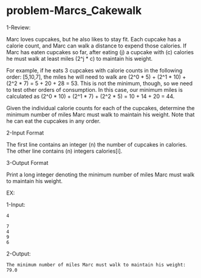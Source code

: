 # problem-Marcs_Cakewalk

1-Review:

Marc loves cupcakes, but he also likes to stay fit. Each cupcake has a calorie count, and Marc can walk a distance to expend those calories. If Marc has eaten cupcakes so far, after eating (j) a cupcake with (c) calories he must walk at least miles (2^j * c) to maintain his weight.

For example, if he eats 3 cupcakes with calorie counts in the following order: [5,10,7], the miles he will need to walk are (2^0 * 5) + (2^1 * 10) + (2^2 * 7) = 5 + 20 + 28 = 53. This is not the minimum, though, so we need to test other orders of consumption. In this case, our minimum miles is calculated as (2^0 * 10) + (2^1 * 7) + (2^2 * 5) = 10 + 14 + 20 = 44.

Given the individual calorie counts for each of the cupcakes, determine the minimum number of miles Marc must walk to maintain his weight. Note that he can eat the cupcakes in any order. 

2-Input Format

The first line contains an integer (n) the number of cupcakes in calories.
The other line contains (n) integers calories[i].

3-Output Format

Print a long integer denoting the minimum number of miles Marc must walk to maintain his weight. 

EX:

1-Input:

    4
    
    7
    4
    9
    6
    
2-Output:

    The minimum number of miles Marc must walk to maintain his weight: 79.0
